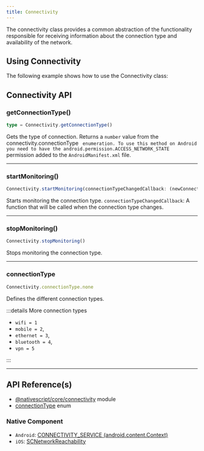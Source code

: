 ```yaml
---
title: Connectivity
---
```


The connectivity class provides a common abstraction of the functionality responsible for receiving information about the connection type and availability of the network.

## Using Connectivity

The following example shows how to use the Connectivity class:

<!--Preview: https://stackblitz.com/edit/nativescript-stackblitz-templates-1xb9ys?file=app/main-view-model.ts -->


## Connectivity API

### getConnectionType()

```ts
type = Connectivity.getConnectionType()
```

Gets the type of connection.
Returns a `number` value from the connectivity.connectionType ` enumeration. To use this method on Android you need to have the android.permission.ACCESS_NETWORK_STATE` permission added to the `AndroidManifest.xml` file.

---
### startMonitoring()

```ts
Connectivity.startMonitoring(connectionTypeChangedCallback: (newConnectionType: number) => void): void
```

Starts monitoring the connection type.
`connectionTypeChangedCallback`:  A function that will be called when the connection type changes.

---
### stopMonitoring()

```ts
Connectivity.stopMonitoring()
```

Stops monitoring the connection type.

---

### connectionType

```ts
Connectivity.connectionType.none
```

Defines the different connection types.

:::details More connection types

- `wifi = 1`
- `mobile = 2`,
- `ethernet = 3`,
- `bluetooth = 4`,
- `vpn = 5`

:::

---

## API Reference(s)
- [@nativescript/core/connectivity](https://docs.nativescript.org/api-reference/modules.html#connectivity) module
- [connectionType](https://docs.nativescript.org/api-reference/modules.html#connectivity) enum  

### Native Component
- `Android`: [CONNECTIVITY_SERVICE (android.content.Context)](https://developer.android.com/reference/android/content/Context)
- `iOS`: [SCNetworkReachability](https://developer.apple.com/documentation/systemconfiguration/scnetworkreachability-g7d)
